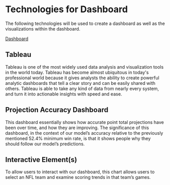 # Technologies for Dashboard
The following technologies will be used to create a dashboard as well as the visualizations within the dashboard.

[Dashboard](https://public.tableau.com/app/profile/kyle.disch3835/viz/bootcamp-presentation/PresentationStory?publish=yes)

## Tableau
Tableau is one of the most widely used data analysis and visualization tools in the world today. Tableau has become almost ubiquitous in today's professional world because it gives analysts the ability to create powerful analytic dashboards that tell a clear story and can be easily shared with others. Tableau is able to take any kind of data from nearly every system, and turn it into actionable insights with speed and ease.

## Projection Accuracy Dashboard
This dashboard essentially shows how accurate point total projections have been over time, and how they are improving. The significance of this dashboard, in the context of our model’s accuracy relative to the previously mentioned 52.4% minimum win rate, is that it shows people why they should follow our model’s predictions. 

## Interactive Element(s)
To allow users to interact with our dashboard, this chart allows users to select an NFL team and examine scoring trends in that team’s games.

